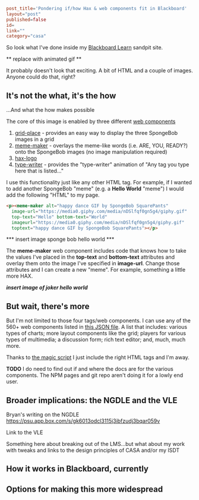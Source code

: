 ```toml
post_title='Pondering if/how Hax & web components fit in Blackboard'
layout="post"
published=false
id=
link=""
category="casa"
```

So look what I've done inside my [Blackboard Learn](https://en.wikipedia.org/wiki/Blackboard_Learn) sandpit site.

** replace with animated gif **

It probably doesn't look that exciting. A bit of HTML and a couple of images. Anyone could do that, right?

## It's not the what, it's the how

...And what the how makes possible

The core of this image is enabled by three different [web components](https://developer.mozilla.org/en-US/docs/Web/Web_Components)
1. [grid-place](https://www.npmjs.com/package/@lrnwebcomponents/grid-plate) - provides an easy way to display the three SpongeBob images in a grid
2. [meme-maker](https://www.npmjs.com/package/@lrnwebcomponents/meme-maker) - overlays the meme-like words (i.e. ARE, YOU, READY?) onto the SpongeBob images (no image manipulation required)
3. [hax-logo](https://www.npmjs.com/package/@lrnwebcomponents/hax-logo)
4. [type-writer](https://www.npmjs.com/package/@lrnwebcomponents/type-writer) - provides the "type-writer" animation of "Any tag you type here that is listed..." 

I use this functionality just like any other HTML tag. For example, if I wanted to add another SpongeBob "meme" (e.g. a __Hello World__ "meme") I would add the following "HTML" to my page.

```HTML
<p><meme-maker alt="happy dance GIF by SpongeBob SquarePants" 
  image-url="https://media0.giphy.com/media/nDSlfqf0gn5g4/giphy.gif" 
  top-text="Hello" bottom-text="World" 
  imageurl="https://media0.giphy.com/media/nDSlfqf0gn5g4/giphy.gif" 
  toptext="happy dance GIF by SpongeBob SquarePants"></p>
```
 
*** insert image sponge bob hello world ***

The **meme-maker** web component includes code that knows how to take the values I've placed in the **top-text** and **bottom-text** attributes and overlay them onto the image I've specified in **image-url**.  Change those attributes and I can create a new "meme".  For example, something a little more HAX.

***insert image of joker hello world***

## But wait, there's more

But I'm not limited to those four tags/web components. I can use any of the 560+ web components listed in [this JSON file](https://cdn.webcomponents.psu.edu/cdn/wc-registry.json). A list that includes: various types of charts; more layout components like the grid; players for various types of multimedia; a discussion form; rich text editor; and, much, much more.

Thanks to [the magic script](https://dev.to/btopro/uwc-part-3-the-magic-script-122a) I just include the right HTML tags and I'm away. 

**TODO** I do need to find out if and where the docs are for the various components. The NPM pages and git repo aren't doing it for a lowly end user.

## Broader implications: the NGDLE and the VLE 

Bryan's writing on the NGDLE https://psu.app.box.com/s/gk6013odcl3115j3ibfzudj3bqar059v

Link to the VLE

Something here about breaking out of the LMS...but what about my work with tweaks and links to the design principles of CASA and/or my ISDT

## How it works in Blackboard, currently


## Options for making this more widespread

